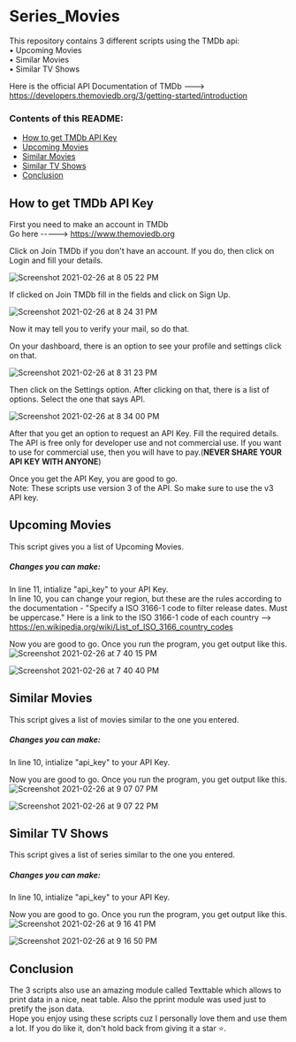 # Series_Movies  
This repository contains 3 different scripts using the TMDb api:  
• Upcoming Movies  
• Similar Movies  
• Similar TV Shows  

Here is the official API Documentation of TMDb ---> https://developers.themoviedb.org/3/getting-started/introduction

### Contents of this README:  
- [How to get TMDb API Key](#how-to-get-tmdb-api)
- [Upcoming Movies](#upcoming-movies)
- [Similar Movies](#similar-movies)
- [Similar TV Shows](#similar-tv-shows)  
- [Conclusion](#conclusion)

## How to get TMDb API Key  
First you need to make an account in TMDb  
Go here -----> https://www.themoviedb.org  

Click on Join TMDb if you don't have an account. If you do, then click on Login and fill your details.

![Screenshot 2021-02-26 at 8 05 22 PM](https://user-images.githubusercontent.com/72601697/109314926-f316e900-786f-11eb-959a-a7b5d9598aac.png)  

If clicked on Join TMDb fill in the fields and click on Sign Up.

![Screenshot 2021-02-26 at 8 24 31 PM](https://user-images.githubusercontent.com/72601697/109315588-b26b9f80-7870-11eb-8455-db87e751f720.png)  

Now it may tell you to verify your mail, so do that.  

On your dashboard, there is an option to see your profile and settings click on that.


![Screenshot 2021-02-26 at 8 31 23 PM](https://user-images.githubusercontent.com/72601697/109316690-e2677280-7871-11eb-8eca-bd667c979865.png)

Then click on the Settings option. After clicking on that, there is a list of options. Select the one that says API. 

![Screenshot 2021-02-26 at 8 34 00 PM](https://user-images.githubusercontent.com/72601697/109316859-0cb93000-7872-11eb-9fe4-ecfb09625465.png)  

After that you get an option to request an API Key. Fill the required details. The API is free only for developer use and not commercial use. If you want to use for commercial use, then you will have to pay.(**NEVER SHARE YOUR API KEY WITH ANYONE**)  

Once you get the API Key, you are good to go.  
Note: These scripts use version 3 of the API. So make sure to use the v3 API key.  


## Upcoming Movies  

This script gives you a list of Upcoming Movies.  

##### Changes you can make:  
In line 11, intialize "api_key" to your API Key.  
In line 10, you can change your region, but these are the rules according to the documentation - "Specify a ISO 3166-1 code to filter release dates. Must be uppercase." Here is a link to the ISO 3166-1 code of each country --> https://en.wikipedia.org/wiki/List_of_ISO_3166_country_codes  

Now you are good to go. Once you run the program, you get output like this.  
![Screenshot 2021-02-26 at 7 40 15 PM](https://user-images.githubusercontent.com/72601697/109320263-d5e51900-7875-11eb-96c6-82065f553f23.png)  

![Screenshot 2021-02-26 at 7 40 40 PM](https://user-images.githubusercontent.com/72601697/109320303-e1d0db00-7875-11eb-8fe2-bf2843f82024.png)

## Similar Movies  

This script gives a list of movies similar to the one you entered.  

##### Changes you can make:  
In line 10, intialize "api_key" to your API Key.  

Now you are good to go. Once you run the program, you get output like this.  
![Screenshot 2021-02-26 at 9 07 07 PM](https://user-images.githubusercontent.com/72601697/109321020-b0a4da80-7876-11eb-8783-70abdd7b4ca0.png)  

![Screenshot 2021-02-26 at 9 07 22 PM](https://user-images.githubusercontent.com/72601697/109321055-bbf80600-7876-11eb-95d5-523c0a53b416.png)  

## Similar TV Shows  

This script gives a list of series similar to the one you entered.  

##### Changes you can make:  
In line 10, intialize "api_key" to your API Key.  

Now you are good to go. Once you run the program, you get output like this.   
![Screenshot 2021-02-26 at 9 16 41 PM](https://user-images.githubusercontent.com/72601697/109322172-fada8b80-7877-11eb-8268-4d8d999c0688.png)  

![Screenshot 2021-02-26 at 9 16 50 PM](https://user-images.githubusercontent.com/72601697/109322265-18a7f080-7878-11eb-8357-0e8294b594fe.png)  

## Conclusion  

The 3 scripts also use an amazing module called Texttable which allows to print data in a nice, neat table. Also the pprint module was used just to pretify the json data.  
Hope you enjoy using these scripts cuz I personally love them and use them a lot. If you do like it, don't hold back from giving it a star ⭐️.


